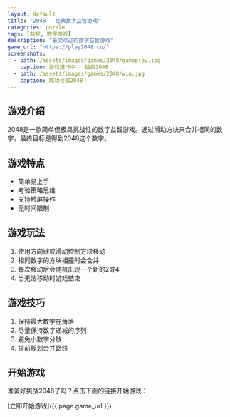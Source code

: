 ```yaml
---
layout: default
title: "2048 - 经典数字益智游戏"
categories: puzzle
tags: [益智, 数字游戏]
description: "最受欢迎的数字益智游戏"
game_url: "https://play2048.co/"
screenshots:
  - path: /assets/images/games/2048/gameplay.jpg
    caption: 游戏进行中 - 挑战2048
  - path: /assets/images/games/2048/win.jpg
    caption: 成功合成2048！
---
```


## 游戏介绍

2048是一款简单但极具挑战性的数字益智游戏。通过滑动方块来合并相同的数字，最终目标是得到2048这个数字。

## 游戏特点

- 简单易上手
- 考验策略思维
- 支持触屏操作
- 无时间限制

## 游戏玩法

1. 使用方向键或滑动控制方块移动
2. 相同数字的方块相撞时会合并
3. 每次移动后会随机出现一个新的2或4
4. 当无法移动时游戏结束

## 游戏技巧

1. 保持最大数字在角落
2. 尽量保持数字递减的序列
3. 避免小数字分散
4. 提前规划合并路线

## 开始游戏

准备好挑战2048了吗？点击下面的链接开始游戏：

[立即开始游戏]({{ page.game_url }})